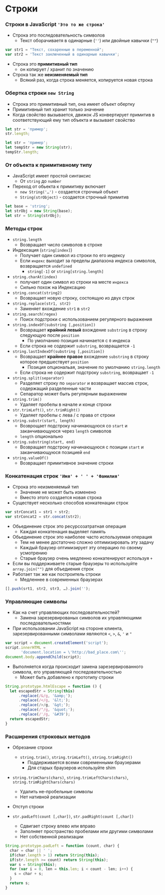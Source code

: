 # Строки
### Строки в JavaScript `'Это то же строка'`
- Строка это последовательность символов
  - Текст оборачиваетя в одинарные (`''`) или двойные кавычки (`""`)

```js
var str1 = "Текст, сохаренные в переменной";
var str2 = 'Текст заключенный в одинарные кавычки';
```

- Строка это  **примитивный тип**
  - он копирует / хранит по значению
- Строка так же **неизменяемый тип**
  - Всякий раз, когда строка меняется, копируется новая строка

### Обертка строки `new String`

- Строка это примитивный тип, она имеет объект обертку
- Примитивный тип хранит только значение
- Когда свойство вызывается, движок JS конвертирует примитив в соответствующий ему тип объекта и вызывает свойство

```js
let str = 'пример';
str.length;
```

```js
let str = 'пример';
let tempStr = new String(str);
tempStr.length;
```

### От объекта к примитивному типу
- JavaScript имеет простой синтаксис
  - От `string` до `number`
- Переход от обьекта к примитиву включает
  - `new String('…')` - создается строчный объект
  - `String(strObject)` - создается строчный примитив

```js
let base = 'string';
let strObj = new String(base);
let str = String(strObj);
```
### Методы строк

- `string.length`
  - Возвращает число символов в строке
- Индексация (`string[index]`)
  - Получает один символ из строки по его индексу
  - Если `индекс` выходит за пределы диапазона индекса символов, возвращается `undefined`
    - `string[-1]` or `string[string.length]`
- `string.charAt(index)`
	- получает один символ из строки на месте `индекса`
  - Сильно похож на Индексацию
- `string.concat(string2)`
  - Возвращает новую строку, состоящую из двух строк
- `string.replace(str1, str2)`
  - Заменяет вхождение `str1` в `str2`
- `string.search(regex)`
  - Поиск подстроки с использованием регулярного выражения
- `string.indexOf(substring [,position])`
  - Возвращает **крайний левый** вхождение `substring` в строку следующую после `position`
    - По умолчанию позиция начинается с `0` индекса
  - Если строка не содержит `substring`, возвращается `-1`
- `string.lastIndexOf(substring [,position])`
  - Возвращает **крайнее правое** вхождение `substring` в строку которое предшествует `position`
    - Позиция опциональая, значение по умолчанию `string.length`
  - Если строка не содержит подстроку `substring`, возвращает `-1`
- `string.split(separator)`
  - Разделяет строку по `separator` и возвращает массив строк, содержащий разделенные части
  - Сепаратор может быть регулярным выражением
- `string.trim()`
  - Удаляет пробелы в начале и конце строки
- `str.trimLeft()`, `str.trimRight()`
  - Удаляет пробелы с лева / с права от строки
- `string.substr(start, length)`
  - Возврощает подстроку начинающуюся со `start` и заканчивающуюся через `length` символов
  - `length` опционально
- `string.substring(start, end)`
  - Возвращает подстроку начинающуюся с позиции `start` и заканчивающуюся позицией `end`
- `string.valueOf()`
  - Возвращает примитивное значение строки

### Конкатенация строк `'Имя' + ' ' + 'Фамилия'`

- Строка это неизменяемый тип
  - Значение не может быть изменено
  - Вместо этого создается новая строка
- Существует несколько способов конкатенации строк

```js
var strConcat1 = str1 + str2;
var strConcat2 = str.concat(str2);
```

- Обьединение строк это ресурсозатратная операция
  - Каждая конкатенация выделяет память
- Обьединение строк это наиболее часто используемая операция
  - Тем не менее достаточно сложно оптимизировать эту задачу
  - Каждый браузер оптимизирует эту операцию по своему усмотрению
  - Старые браузер очень медленно конкатенируют используя `+`
- Если вы поддерживаете старые браузеры то используйте `array.join("")` для объедиения строк
- Работает так же как построитель строки
  - Медленнее в современных браузерах

```js
[].push(srt1, str2, str3, …).join('');
```

### Управляющие символы
- Как на счет управляющих последовательностей?
  - Замена зарезервированых символов их управляющими последовательностями
- При использовании JavaScript на стороне клиента, зарезервированными символами являются `<`, `>`, `&`, `'` и `"`

```js
var script = document.createElement('script');
script.innerHTML =
       'document.location = \'http://bad_place.com\'';
document.body.appendChild(script);
```

- Выполняется когда происходит замена зарезервированного символа, его управляющей последовательностью
  - Может быть добавлено к прототипу строки

```js
String.prototype.htmlEscape = function () {
  let escapedStr = String(this)
      .replace(/&/g, '&amp;');
      .replace(/</g, '&lt;');
      .replace(/>/g, '&gt;');
      .replace(/"/g, '&quot;');
      .replace(/'/g, '&#39');
  return escapedStr;
}
```

### Расширения строковых методов

 - Обрезание строки
	- `string.trim()`, `string.trimLeft()`, `string.trimRight()`
	  - Поддерживается всеми современными браузерами
	  - Для старых браузеров используйте shim
- `string.trimChars(chars)`, `string.trimLeftChars(chars)`, `string.trimRightChars(chars)`
  - Удалить не-пробельные символы
  - Нет нативной реализации

-  Отступ строки
- `str.padLeft(count [,char])`, `str.padRight(count [,char])`
  - Сдвигает строку влево или вправо
  - Заполняет пространство пробелами или другими символами
  - Нет собственной реализации

```js
String.prototype.padLeft = function (count, char) {
  char = char || ' ';
  if(char.length > 1) return String(this);
  if(str.length >= count) return String(this);
  var s = String(this);
  for (var i = 0, len = this.len; i < count - len; i++) {
    s = char + s;
  }
  return s;
}
```
